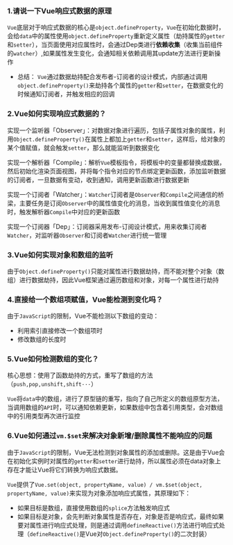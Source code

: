 



### 1.请说一下Vue响应式数据的原理

`Vue`底层对于响应式数据的核心是`object.defineProperty`，`Vue`在初始化数据时，会给`data`中的属性使用`object.defineProperty`重新定义属性（劫持属性的`getter`和`setter`），当页面使用对应属性时，会通过Dep类进行**依赖收集**（收集当前组件的`watcher`）,如果属性发生变化，会通知相关依赖调用其update方法进行更新操作

- 总结： `Vue`通过数据劫持配合发布者-订阅者的设计模式，内部通过调用`object.defineProperty()`来劫持各个属性的`getter`和`setter`，在数据变化的时候通知订阅者，并触发相应的回调



### 2.Vue如何实现响应式数据的？

实现一个监听器「Observer」：对数据对象进行遍历，包括子属性对象的属性，利用`Object.defineProperty()`在属性上都加上`getter`和`setter`，这样后，给对象的某个值赋值，就会触发`setter`，那么就能监听到数据变化

实现一个解析器「Compile」：解析`Vue`模板指令，将模板中的变量都替换成数据，然后初始化渲染页面视图，并将每个指令对应的节点绑定更新函数，添加监听数据的订阅者，一旦数据有变动，收到通知，调用更新函数进行数据更新

实现一个订阅者「Watcher」：`Watcher`订阅者是`Observer`和`Compile`之间通信的桥梁，主要任务是订阅`Observer`中的属性值变化的消息，当收到属性值变化的消息时，触发解析器`Compile`中对应的更新函数

实现一个订阅器「Dep」：订阅器采用发布-订阅设计模式，用来收集订阅者`Watcher`，对监听器`Observer`和订阅者`Watcher`进行统一管理



### 3.Vue如何实现对象和数组的监听

由于`Object.defineProperty()`只能对属性进行数据劫持，而不能对整个对象（数组）进行数据劫持，因此Vue框架通过遍历数组和对象，对每一个属性进行劫持



### 4.直接给一个数组项赋值，Vue能检测到变化吗？

由于`JavaScript`的限制，Vue不能检测以下数组的变动：

- 利用索引直接修改一个数组项时
- 修改数组的长度时

### 5.Vue如何检测数组的变化？

核心思想：使用了函数劫持的方式，重写了数组的方法（`push,pop,unshift,shift···`）

`Vue`将`data`中的数组，进行了原型链的重写，指向了自己所定义的数组原型方法，当调用数组的`API`时，可以通知依赖更新，如果数组中包含着引用类型，会对数组中的引用类型再次进行监控



### 6.Vue如何通过`vm.$set`来解决对象新增/删除属性不能响应的问题

由于`JavaScript`的限制，Vue无法检测到对象属性的添加或删除。这是由于Vue会在初始化实例时对属性的`getter`和`setter`进行劫持，所以属性必须在data对象上存在才能让Vue将它们转换为响应式数据。

`Vue`提供了`Vue.set(object, propertyName, value) / vm.$set(object, propertyName, value)`来实现为对象添加响应式属性，其原理如下：

- 如果目标是数组，直接使用数组的`splice`方法触发响应式
- 如果目标是对象，会先判断对象属性是否存在，对象是否是响应式，最终如果要对属性进行响应式处理，则是通过调用`defineReactive()`方法进行响应式处理（`defineReactive()`是Vue对`Object.defineProperty()`的二次封装）